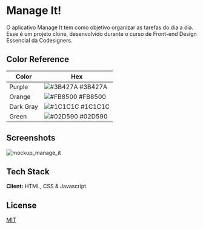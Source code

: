 
# Manage It!

O aplicativo Manage It tem como objetivo organizar as tarefas do dia a dia.
Esse é um projeto clone, desenvolvido durante o curso de Front-end Design Essencial da Codesigners.

## Color Reference

| Color             | Hex                                                                |
| ----------------- | ------------------------------------------------------------------ |
| Purple | ![#3B427A](https://via.placeholder.com/10/3B427A?text=+) #3B427A |
| Orange | ![#FB8500](https://via.placeholder.com/10/FB8500?text=+) #FB8500 |
| Dark Gray | ![#1C1C1C](https://via.placeholder.com/10/1C1C1C?text=+) #1C1C1C |
| Green| ![#02D590](https://via.placeholder.com/10/02D590?text=+) #02D590 |


## Screenshots

![mockup_manage_it](https://user-images.githubusercontent.com/70289587/137595996-53a1945c-4d53-46d5-a9e5-167419b955f3.png)

  
## Tech Stack


**Client:** HTML, CSS & Javascript.


  
## License

[MIT](https://choosealicense.com/licenses/mit/)

  
